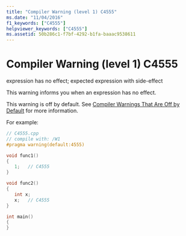 ```yaml
---
title: "Compiler Warning (level 1) C4555"
ms.date: "11/04/2016"
f1_keywords: ["C4555"]
helpviewer_keywords: ["C4555"]
ms.assetid: 50b286c1-f7bf-4292-b1fa-baaac9538611
---
```

# Compiler Warning (level 1) C4555

expression has no effect; expected expression with side-effect

This warning informs you when an expression has no effect.

This warning is off by default. See [Compiler Warnings That Are Off by Default](../../preprocessor/compiler-warnings-that-are-off-by-default.md) for more information.

For example:

```cpp
// C4555.cpp
// compile with: /W1
#pragma warning(default:4555)

void func1()
{
   1;   // C4555
}

void func2()
{
   int x;
   x;   // C4555
}

int main()
{
}
```